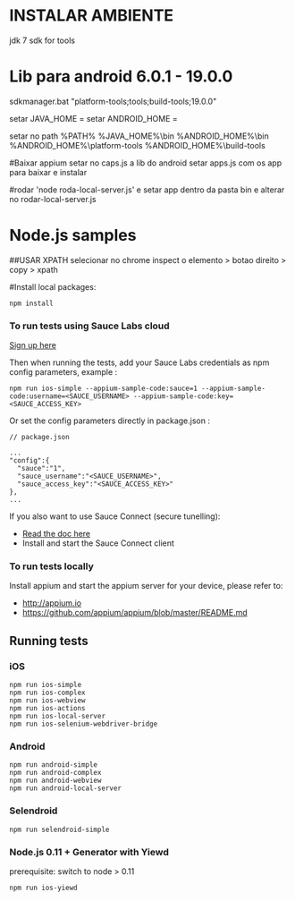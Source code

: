 # INSTALAR AMBIENTE

jdk 7
sdk for tools 

# Lib para android 6.0.1 - 19.0.0
sdkmanager.bat "platform-tools;tools;build-tools;19.0.0"

setar JAVA_HOME = 
setar ANDROID_HOME = 

setar no path %PATH%
%JAVA_HOME%\bin
%ANDROID_HOME%\bin %ANDROID_HOME%\platform-tools %ANDROID_HOME%\build-tools


#Baixar appium
setar no caps.js a lib do android
setar apps.js com os app para baixar e instalar

#rodar  'node roda-local-server.js' e setar app dentro da pasta bin e alterar no rodar-local-server.js 

# Node.js samples

##USAR XPATH
selecionar no chrome inspect o elemento > botao direito > copy > xpath

#Install local packages:

```
npm install
```

### To run tests using Sauce Labs cloud

[Sign up here](https://saucelabs.com/signup/trial)

Then when running the tests, add your Sauce Labs credentials as npm config parameters, example :

```
npm run ios-simple --appium-sample-code:sauce=1 --appium-sample-code:username=<SAUCE_USERNAME> --appium-sample-code:key=<SAUCE_ACCESS_KEY>

```

Or set the config parameters directly in package.json :

```
// package.json

...
"config":{
  "sauce":"1",
  "sauce_username":"<SAUCE_USERNAME>",
  "sauce_access_key":"<SAUCE_ACCESS_KEY>"
},
...
```

If you also want to use Sauce Connect (secure tunelling):

- [Read the doc here](https://saucelabs.com/docs/connect)
- Install and start the Sauce Connect client


### To run tests locally

Install appium and start the appium server for your device, please refer to:

- http://appium.io
- https://github.com/appium/appium/blob/master/README.md

## Running tests

### iOS

```
npm run ios-simple
npm run ios-complex
npm run ios-webview
npm run ios-actions
npm run ios-local-server
npm run ios-selenium-webdriver-bridge
```

### Android

```
npm run android-simple
npm run android-complex
npm run android-webview
npm run android-local-server
```

### Selendroid

```
npm run selendroid-simple
```

### Node.js 0.11 + Generator with Yiewd

prerequisite: switch to node > 0.11

```
npm run ios-yiewd
```
